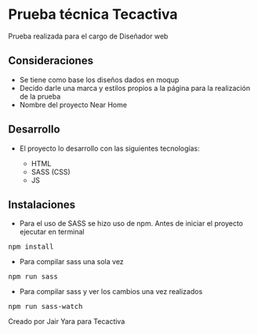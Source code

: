 # Prueba técnica Tecactiva

Prueba realizada para el cargo de Diseñador web 

## Consideraciones

- Se tiene como base los diseños dados en moqup
- Decido darle una marca y estilos propios a la página para la realización de la prueba
- Nombre del proyecto Near Home

## Desarrollo

- El proyecto lo desarrollo con las siguientes tecnologías:
  
  - HTML
  - SASS (CSS)
  - JS

## Instalaciones

+ Para el uso de SASS se hizo uso de npm. Antes de iniciar el proyecto ejecutar en terminal

<pre>
npm install
</pre>

+ Para compilar sass una sola vez

<pre>
npm run sass
</pre>

+ Para compilar sass y ver los cambios una vez realizados

<pre>
npm run sass-watch
</pre>

Creado por Jair Yara para Tecactiva